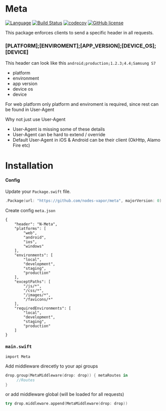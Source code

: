 # Meta
[![Language](https://img.shields.io/badge/Swift-3-brightgreen.svg)](http://swift.org)
[![Build Status](https://travis-ci.org/nodes-vapor/meta.svg?branch=master)](https://travis-ci.org/nodes-vapor/meta)
[![codecov](https://codecov.io/gh/nodes-vapor/meta/branch/master/graph/badge.svg)](https://codecov.io/gh/nodes-vapor/meta)
[![GitHub license](https://img.shields.io/badge/license-MIT-blue.svg)](https://raw.githubusercontent.com/nodes-vapor/meta/master/LICENSE)


This package enforces clients to send a specific header in all requests. 

### [PLATFORM];[ENVIROMENT];[APP_VERSION];[DEVICE_OS];[DEVICE]

This header can look like this `android;production;1.2.3;4.4;Samsung S7`
 - platform
 - environment
 - app version
 - device os
 - device

For web platform only platform and enviroment is required, since rest can be found in User-Agent

Why not just use User-Agent
 - User-Agent is missing some of these details
 - User-Agent can be hard to extend / override
 - Default User-Agent in iOS & Android can be their client (OkHttp, Alamo Fire etc)

# Installation

#### Config
Update your `Package.swift` file.
```swift
.Package(url: "https://github.com/nodes-vapor/meta", majorVersion: 0)
```

Create config `meta.json`

```
{
    "header": "N-Meta",
    "platforms": [
        "web",
        "android",
        "ios",
        "windows"
    ],
    "environments": [
        "local",
        "development",
        "staging",
        "production"
    ],
    "exceptPaths": [
        "/js/*",
        "/css/*",
        "/images/*",
        "/favicons/*"
    ],
    "requiredEnvironments": [
        "local",
        "development",
        "staging",
        "production"
    ]
}
```

### `main.swift`
```
import Meta
```
Add middleware direcetly to your api groups
```swift
drop.group(MetaMiddleware(drop: drop)) { metaRoutes in
     //Routes
}
```
or add middleware global (will be loaded for all requests)
```swift
try drop.middleware.append(MetaMiddleware(drop: drop))
```
